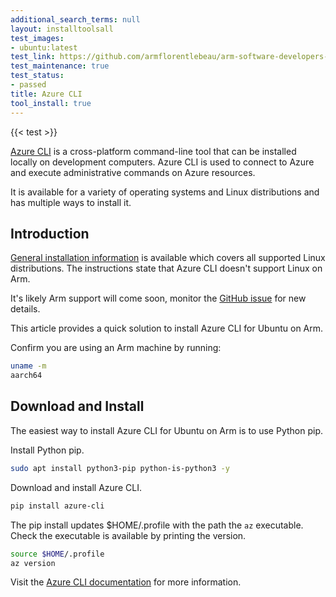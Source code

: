 ```yaml
---
additional_search_terms: null
layout: installtoolsall
test_images:
- ubuntu:latest
test_link: https://github.com/armflorentlebeau/arm-software-developers-ads/actions/runs/3540052189
test_maintenance: true
test_status:
- passed
title: Azure CLI
tool_install: true
---
```


{{< test >}}

[Azure CLI](https://learn.microsoft.com/en-us/cli/azure/) is a cross-platform command-line tool that can be installed locally on development computers. Azure CLI is used to connect to Azure and execute administrative commands on Azure resources. 

It is available for a variety of operating systems and Linux distributions and has multiple ways to install it. 

## Introduction

[General installation information](https://learn.microsoft.com/en-us/cli/azure/install-azure-cli-linux?pivots=apt) is available which covers all supported Linux distributions. The instructions state that Azure CLI doesn't support Linux on Arm. 

It's likely Arm support will come soon, monitor the [GitHub issue](https://github.com/Azure/azure-cli/issues/7368) for new details. 

This article provides a quick solution to install Azure CLI for Ubuntu on Arm.

Confirm you are using an Arm machine by running:

```bash { command_line="user@localhost | 2" }
uname -m
aarch64
```

## Download and Install

The easiest way to install Azure CLI for Ubuntu on Arm is to use Python pip. 

Install Python pip. 

```bash { target="ubuntu:latest" }
sudo apt install python3-pip python-is-python3 -y
```

Download and install Azure CLI.

```bash { target="ubuntu:latest" }
pip install azure-cli
```

The pip install updates $HOME/.profile with the path the `az` executable. Check the executable is available by printing the version.

```bash { target="ubuntu:latest" }
source $HOME/.profile
az version
```

Visit the [Azure CLI documentation](https://learn.microsoft.com/en-us/cli/azure/) for more information. 